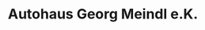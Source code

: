 ---
title: "Autohaus Georg Meindl e.K."
url: /altenmarkt-an-der-alz/autohaus-georg-meindl-e-k/
shop: Autohaus
---